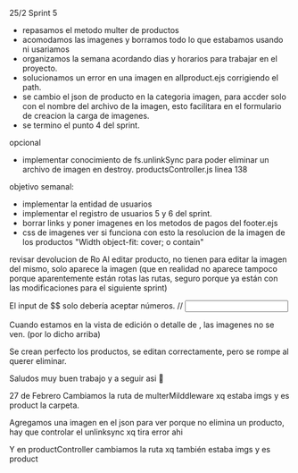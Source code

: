 25/2 Sprint 5
- repasamos el metodo multer de productos
- acomodamos las imagenes y borramos todo lo que estabamos usando ni usariamos
- organizamos la semana acordando dias y horarios para trabajar en el proyecto.
- solucionamos un error en una imagen en allproduct.ejs corrigiendo el path.
- se cambio el json de producto en la categoria imagen, para accder solo con el nombre del archivo de la imagen, esto facilitara en el formulario de creacion la carga de imagenes.
- se termino el punto 4 del sprint.

opcional
- implementar conocimiento de fs.unlinkSync para poder eliminar un archivo de imagen en destroy. productsController.js linea 138

objetivo semanal:
- implementar la entidad de usuarios
- implementar el registro de usuarios 5 y 6 del sprint.
- borrar links y poner imagenes en los metodos de pagos del footer.ejs
- css de imagenes ver si funciona con esto la resolucion de la imagen de los productos  "Width
object-fit: cover; o contain"

revisar devolucion de Ro
Al editar producto, no tienen para editar la imagen del mismo, solo aparece la imagen (que en realidad no aparece tampoco porque aparentemente están rotas las rutas, seguro porque ya están con las modificaciones para el siguiente sprint) 
<!-- Corregido en la linea 82 de productEditForm.ejs le agregue /img/imgs antes del <%=>
 <img class="edit-form-img-edit-form" src="/img/imgs/<%= product.image%>"> -->

El input de $$ solo debería aceptar números. 
// <input type="number" name="price" id="price" value="<%= product.price %>">

Cuando estamos en la vista de edición o detalle de , las imagenes no se ven. (por lo dicho arriba)

Se crean perfecto los productos, se editan correctamente, pero se rompe al querer eliminar. 

Saludos muy buen trabajo y a seguir asi 💪

27 de Febrero
Cambiamos la ruta de multerMilddleware xq estaba imgs y es product la carpeta.

Agregamos una imagen en el json para ver porque no elimina un producto, hay que controlar el unlinksync xq tira error ahi

Y en productController cambiamos la ruta xq también estaba imgs y es product
